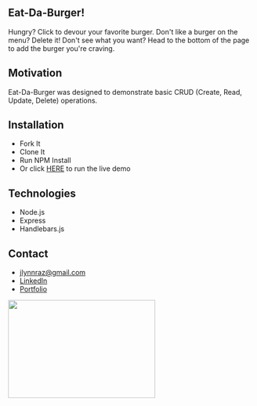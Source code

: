 ## Eat-Da-Burger!
Hungry? Click to devour your favorite burger. Don't like a burger on the menu? Delete it! Don't see what you want? Head to the bottom of the page to add the burger you're craving.

## Motivation
Eat-Da-Burger was designed to demonstrate basic CRUD (Create, Read, Update, Delete) operations.

## Installation
* Fork It
* Clone It
* Run NPM Install
* Or click [HERE](https://fast-harbor-46897.herokuapp.com/) to run the live demo

## Technologies
* Node.js
* Express
* Handlebars.js

## Contact
* jlynnraz@gmail.com
* [LinkedIn](https://www.linkedin.com/in/jaimee-razee/)
* [Portfolio](https://jlynnraz.github.io/Portfolio2/)


<img src="https://vignette.wikia.nocookie.net/spongebob/images/1/1c/Goodbye%2C_Krabby_Patty_205.png/revision/latest?cb=20170310020905" data-canonical-src="https://gyazo.com/eb5c5741b6a9a16c692170a41a49c858.png" width="300" height="200" />

